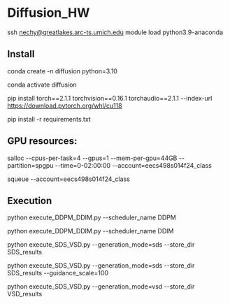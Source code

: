 # Diffusion_HW
ssh nechy@greatlakes.arc-ts.umich.edu
module load python3.9-anaconda
## Install
conda create -n diffusion python=3.10

conda activate diffusion

pip install torch==2.1.1 torchvision==0.16.1 torchaudio==2.1.1 --index-url https://download.pytorch.org/whl/cu118

pip install -r requirements.txt


## GPU resources:
salloc --cpus-per-task=4 --gpus=1 --mem-per-gpu=44GB --partition=spgpu --time=0-02:00:00 --account=eecs498s014f24_class 

squeue --account=eecs498s014f24_class


## Execution
python execute_DDPM_DDIM.py --scheduler_name DDPM

python execute_DDPM_DDIM.py --scheduler_name DDIM

python execute_SDS_VSD.py --generation_mode=sds --store_dir SDS_results

python execute_SDS_VSD.py --generation_mode=sds --store_dir SDS_results --guidance_scale=100

python execute_SDS_VSD.py --generation_mode=vsd --store_dir VSD_results
